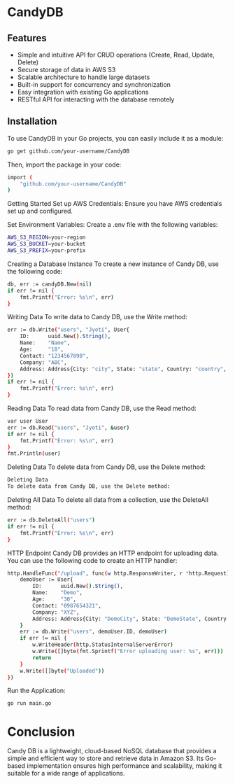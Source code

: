 # CandyDB

## Features

- Simple and intuitive API for CRUD operations (Create, Read, Update, Delete)
- Secure storage of data in AWS S3
- Scalable architecture to handle large datasets
- Built-in support for concurrency and synchronization
- Easy integration with existing Go applications
- RESTful API for interacting with the database remotely

## Installation

To use CandyDB in your Go projects, you can easily include it as a module:

```bash
go get github.com/your-username/CandyDB
```


Then, import the package in your code:
```bash
import (
    "github.com/your-username/CandyDB"
)
```

Getting Started
Set up AWS Credentials:
Ensure you have AWS credentials set up and configured.

Set Environment Variables:
Create a .env file with the following variables:
```bash
AWS_S3_REGION=your-region
AWS_S3_BUCKET=your-bucket
AWS_S3_PREFIX=your-prefix
```

Creating a Database Instance
To create a new instance of Candy DB, use the following code:
```bash
db, err := candyDB.New(nil)
if err != nil {
    fmt.Printf("Error: %s\n", err)
}
```

Writing Data
To write data to Candy DB, use the Write method:
```bash
err := db.Write("users", "Jyoti", User{
    ID:      uuid.New().String(),
    Name:    "Name",
    Age:     "18",
    Contact: "1234567890",
    Company: "ABC",
    Address: Address{City: "city", State: "state", Country: "country", Pincode: "751024"},
})
if err != nil {
    fmt.Printf("Error: %s\n", err)
}
```

Reading Data
To read data from Candy DB, use the Read method:
```bash
var user User
err := db.Read("users", "Jyoti", &user)
if err != nil {
    fmt.Printf("Error: %s\n", err)
}
fmt.Println(user)
```

Deleting Data
To delete data from Candy DB, use the Delete method:
```bash
Deleting Data
To delete data from Candy DB, use the Delete method:
```

Deleting All Data
To delete all data from a collection, use the DeleteAll method:
```bash
err := db.DeleteAll("users")
if err != nil {
    fmt.Printf("Error: %s\n", err)
}
```

HTTP Endpoint
Candy DB provides an HTTP endpoint for uploading data. You can use the following code to create an HTTP handler:
```bash
http.HandleFunc("/upload", func(w http.ResponseWriter, r *http.Request) {
    demoUser := User{
        ID:      uuid.New().String(),
        Name:    "Demo",
        Age:     "30",
        Contact: "0987654321",
        Company: "XYZ",
        Address: Address{City: "DemoCity", State: "DemoState", Country: "DemoCountry", Pincode: "000000"},
    }
    err := db.Write("users", demoUser.ID, demoUser)
    if err != nil {
        w.WriteHeader(http.StatusInternalServerError)
        w.Write([]byte(fmt.Sprintf("Error uploading user: %s", err)))
        return
    }
    w.Write([]byte("Uploaded"))
})
```

Run the Application:
```bash
go run main.go
```

# Conclusion

Candy DB is a lightweight, cloud-based NoSQL database that provides a simple and efficient way to store and retrieve data in Amazon S3. Its Go-based implementation ensures high performance and scalability, making it suitable for a wide range of applications.
